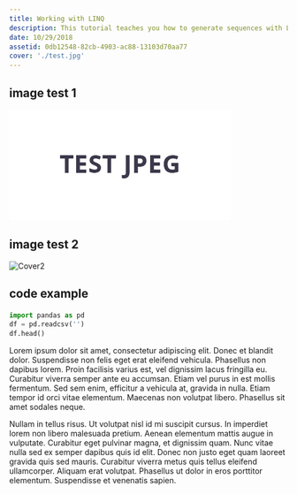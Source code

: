 ```yaml
---
title: Working with LINQ
description: This tutorial teaches you how to generate sequences with LINQ, write methods for use in LINQ queries, and distinguish between eager and lazy evaluation.
date: 10/29/2018
assetid: 0db12548-82cb-4903-ac88-13103d70aa77
cover: './test.jpg'
---
```


## image test 1
![Cover](./test.jpg)

## image test 2
![Cover2](http://v2.grommet.io/assets/Wilderpeople_Ricky.jpg)

## code example
```python
import pandas as pd
df = pd.readcsv('')
df.head()
```

Lorem ipsum dolor sit amet, consectetur adipiscing elit. Donec et blandit dolor. Suspendisse non felis eget erat eleifend vehicula. Phasellus non dapibus lorem. Proin facilisis varius est, vel dignissim lacus fringilla eu. Curabitur viverra semper ante eu accumsan. Etiam vel purus in est mollis fermentum. Sed sem enim, efficitur a vehicula at, gravida in nulla. Etiam tempor id orci vitae elementum. Maecenas non volutpat libero. Phasellus sit amet sodales neque.


Nullam in tellus risus. Ut volutpat nisl id mi suscipit cursus. In imperdiet lorem non libero malesuada pretium. Aenean elementum mattis augue in vulputate. Curabitur eget pulvinar magna, et dignissim quam. Nunc vitae nulla sed ex semper dapibus quis id elit. Donec non justo eget quam laoreet gravida quis sed mauris. Curabitur viverra metus quis tellus eleifend ullamcorper. Aliquam erat volutpat. Phasellus ut dolor in eros porttitor elementum. Suspendisse et venenatis sapien.